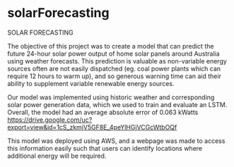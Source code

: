 # solarForecasting

SOLAR FORECASTING

The objective of this project was to create a model that can predict the future 24-hour solar power output of home solar panels around Australia using weather forecasts. This prediction is valuable as non-variable energy sources often are not easily dispatched (eg. coal power plants which can require 12 hours to warm up), and so generous warning time can aid their ability to supplement variable renewable energy sources. 

Our model was implemented using historic weather and corresponding solar power generation data, which we used to train and evaluate an LSTM. Overall, the model had an average absolute error of 0.063 kWatts
https://drive.google.com/uc?export=view&id=1cS_zkmjV5GF8E_4peYlHGjVCGcWtbOQf

This model was deployed using AWS, and a webpage was made to access this information easily such that users can identify locations where additional energy will be required.
